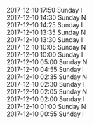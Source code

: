 2017-12-10 17:50 Sunday  I  
2017-12-10 14:30 Sunday  N  
2017-12-10 14:25 Sunday  I  
2017-12-10 13:35 Sunday  N  
2017-12-10 13:30 Sunday  I  
2017-12-10 10:05 Sunday  N  
2017-12-10 10:00 Sunday  I  
2017-12-10 05:00 Sunday  N  
2017-12-10 04:55 Sunday  I  
2017-12-10 02:35 Sunday  N  
2017-12-10 02:30 Sunday  I  
2017-12-10 02:05 Sunday  N  
2017-12-10 02:00 Sunday  I  
2017-12-10 01:00 Sunday  N  
2017-12-10 00:55 Sunday  I  
